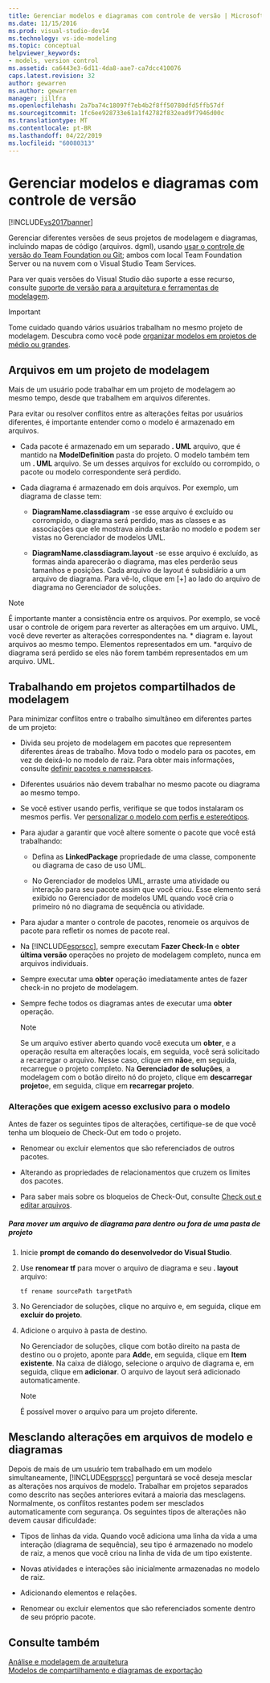 ```yaml
---
title: Gerenciar modelos e diagramas com controle de versão | Microsoft Docs
ms.date: 11/15/2016
ms.prod: visual-studio-dev14
ms.technology: vs-ide-modeling
ms.topic: conceptual
helpviewer_keywords:
- models, version control
ms.assetid: ca6443e3-6d11-4da8-aae7-ca7dcc410076
caps.latest.revision: 32
author: gewarren
ms.author: gewarren
manager: jillfra
ms.openlocfilehash: 2a7ba74c18097f7eb4b2f8ff50780dfd5ffb57df
ms.sourcegitcommit: 1fc6ee928733e61a1f42782f832ead9f7946d00c
ms.translationtype: MT
ms.contentlocale: pt-BR
ms.lasthandoff: 04/22/2019
ms.locfileid: "60080313"
---
```

# <a name="manage-models-and-diagrams-under-version-control"></a>Gerenciar modelos e diagramas com controle de versão
[!INCLUDE[vs2017banner](../includes/vs2017banner.md)]

Gerenciar diferentes versões de seus projetos de modelagem e diagramas, incluindo mapas de código (arquivos. dgml), usando [usar o controle de versão do Team Foundation ou Git](http://msdn.microsoft.com/library/33267cee-fe5f-4aa3-b2cd-6d22ceace314); ambos com local Team Foundation Server ou na nuvem com o Visual Studio Team Services.  
  
 Para ver quais versões do Visual Studio dão suporte a esse recurso, consulte [suporte de versão para a arquitetura e ferramentas de modelagem](../modeling/what-s-new-for-design-in-visual-studio.md#VersionSupport).  
  
> [!IMPORTANT]
>  Tome cuidado quando vários usuários trabalham no mesmo projeto de modelagem. Descubra como você pode [organizar modelos em projetos de médio ou grandes](../modeling/structure-your-modeling-solution.md).  
  
## <a name="ModelingProjects"></a> Arquivos em um projeto de modelagem  
 Mais de um usuário pode trabalhar em um projeto de modelagem ao mesmo tempo, desde que trabalhem em arquivos diferentes.  
  
 Para evitar ou resolver conflitos entre as alterações feitas por usuários diferentes, é importante entender como o modelo é armazenado em arquivos.  
  
- Cada pacote é armazenado em um separado **. UML** arquivo, que é mantido na **ModelDefinition** pasta do projeto. O modelo também tem um **. UML** arquivo. Se um desses arquivos for excluído ou corrompido, o pacote ou modelo correspondente será perdido.  
  
- Cada diagrama é armazenado em dois arquivos. Por exemplo, um diagrama de classe tem:  
  
    - **DiagramName.classdiagram** -se esse arquivo é excluído ou corrompido, o diagrama será perdido, mas as classes e as associações que ele mostrava ainda estarão no modelo e podem ser vistas no Gerenciador de modelos UML.  
  
    - **DiagramName.classdiagram.layout** -se esse arquivo é excluído, as formas ainda aparecerão o diagrama, mas eles perderão seus tamanhos e posições. Cada arquivo de layout é subsidiário a um arquivo de diagrama. Para vê-lo, clique em [+] ao lado do arquivo de diagrama no Gerenciador de soluções.  
  
> [!NOTE]
>  É importante manter a consistência entre os arquivos. Por exemplo, se você usar o controle de origem para reverter as alterações em um arquivo. UML, você deve reverter as alterações correspondentes na. * diagram e. layout arquivos ao mesmo tempo. Elementos representados em um. \*arquivo de diagrama será perdido se eles não forem também representados em um arquivo. UML.  
  
## <a name="Shared"></a> Trabalhando em projetos compartilhados de modelagem  
 Para minimizar conflitos entre o trabalho simultâneo em diferentes partes de um projeto:  
  
- Divida seu projeto de modelagem em pacotes que representem diferentes áreas de trabalho. Mova todo o modelo para os pacotes, em vez de deixá-lo no modelo de raiz. Para obter mais informações, consulte [definir pacotes e namespaces](../modeling/define-packages-and-namespaces.md).  
  
- Diferentes usuários não devem trabalhar no mesmo pacote ou diagrama ao mesmo tempo.  
  
- Se você estiver usando perfis, verifique se que todos instalaram os mesmos perfis. Ver [personalizar o modelo com perfis e estereótipos](../modeling/customize-your-model-with-profiles-and-stereotypes.md).  
  
- Para ajudar a garantir que você altere somente o pacote que você está trabalhando:  
  
    - Defina as **LinkedPackage** propriedade de uma classe, componente ou diagrama de caso de uso UML.  
  
    - No Gerenciador de modelos UML, arraste uma atividade ou interação para seu pacote assim que você criou. Esse elemento será exibido no Gerenciador de modelos UML quando você cria o primeiro nó no diagrama de sequência ou atividade.  
  
- Para ajudar a manter o controle de pacotes, renomeie os arquivos de pacote para refletir os nomes de pacote real.  
  
- Na [!INCLUDE[esprscc](../includes/esprscc-md.md)], sempre executam **Fazer Check-In** e **obter última versão** operações no projeto de modelagem completo, nunca em arquivos individuais.  
  
- Sempre executar uma **obter** operação imediatamente antes de fazer check-in no projeto de modelagem.  
  
- Sempre feche todos os diagramas antes de executar uma **obter** operação.  
  
    > [!NOTE]
    >  Se um arquivo estiver aberto quando você executa um **obter**, e a operação resulta em alterações locais, em seguida, você será solicitado a recarregar o arquivo. Nesse caso, clique em **não**e, em seguida, recarregue o projeto completo. Na **Gerenciador de soluções**, a modelagem com o botão direito nó do projeto, clique em **descarregar projeto**e, em seguida, clique em **recarregar projeto**.  
  
### <a name="Exclusive"></a> Alterações que exigem acesso exclusivo para o modelo  
 Antes de fazer os seguintes tipos de alterações, certifique-se de que você tenha um bloqueio de Check-Out em todo o projeto.  
  
- Renomear ou excluir elementos que são referenciados de outros pacotes.  
  
- Alterando as propriedades de relacionamentos que cruzem os limites dos pacotes.  
  
- Para saber mais sobre os bloqueios de Check-Out, consulte [Check out e editar arquivos](http://msdn.microsoft.com/library/eb404d63-c448-4994-9416-3e6d50ec554a).  
  
##### <a name="to-move-a-diagram-file-in-or-out-of-a-project-folder"></a>Para mover um arquivo de diagrama para dentro ou fora de uma pasta de projeto  
  
1. Inicie **prompt de comando do desenvolvedor do Visual Studio**.  
  
2. Use **renomear tf** para mover o arquivo de diagrama e seu **. layout** arquivo:  
  
     `tf rename sourcePath targetPath`  
  
3. No Gerenciador de soluções, clique no arquivo e, em seguida, clique em **excluir do projeto**.  
  
4. Adicione o arquivo à pasta de destino.  
  
     No Gerenciador de soluções, clique com botão direito na pasta de destino ou o projeto, aponte para **Add**e, em seguida, clique em **Item existente**. Na caixa de diálogo, selecione o arquivo de diagrama e, em seguida, clique em **adicionar**. O arquivo de layout será adicionado automaticamente.  
  
    > [!NOTE]
    >  É possível mover o arquivo para um projeto diferente.  
  
## <a name="Merging"></a> Mesclando alterações em arquivos de modelo e diagramas  
 Depois de mais de um usuário tem trabalhado em um modelo simultaneamente, [!INCLUDE[esprscc](../includes/esprscc-md.md)] perguntará se você deseja mesclar as alterações nos arquivos de modelo. Trabalhar em projetos separados como descrito nas seções anteriores evitará a maioria das mesclagens. Normalmente, os conflitos restantes podem ser mesclados automaticamente com segurança. Os seguintes tipos de alterações não devem causar dificuldade:  
  
- Tipos de linhas da vida. Quando você adiciona uma linha da vida a uma interação (diagrama de sequência), seu tipo é armazenado no modelo de raiz, a menos que você criou na linha de vida de um tipo existente.  
  
- Novas atividades e interações são inicialmente armazenadas no modelo de raiz.  
  
- Adicionando elementos e relações.  
  
- Renomear ou excluir elementos que são referenciados somente dentro de seu próprio pacote.  
  
## <a name="see-also"></a>Consulte também  
 [Análise e modelagem de arquitetura](../modeling/analyze-and-model-your-architecture.md)   
 [Modelos de compartilhamento e diagramas de exportação](../modeling/share-models-and-exporting-diagrams.md)
